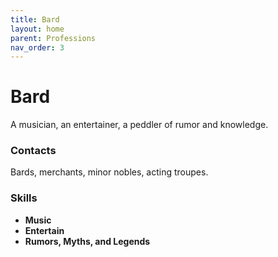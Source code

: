 ```yaml
---
title: Bard
layout: home
parent: Professions
nav_order: 3
---
```


# Bard
A musician, an entertainer, a peddler of rumor and knowledge.

### Contacts
Bards, merchants, minor nobles, acting troupes.

### Skills
*  **Music**
*  **Entertain**
*  **Rumors, Myths, and Legends**